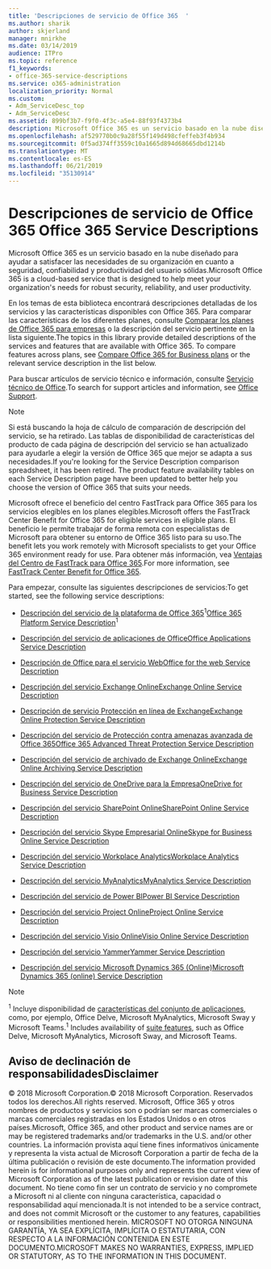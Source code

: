 ```yaml
---
title: 'Descripciones de servicio de Office 365  '
ms.author: sharik
author: skjerland
manager: mnirkhe
ms.date: 03/14/2019
audience: ITPro
ms.topic: reference
f1_keywords:
- office-365-service-descriptions
ms.service: o365-administration
localization_priority: Normal
ms.custom:
- Adm_ServiceDesc_top
- Adm_ServiceDesc
ms.assetid: 899bf3b7-f9f0-4f3c-a5e4-88f93f4373b4
description: Microsoft Office 365 es un servicio basado en la nube diseñado para ayudar a satisfacer las necesidades de su organización en cuanto a seguridad, confiabilidad y productividad del usuario sólidas.
ms.openlocfilehash: af529770b0c9a28f55f149d498cfeffeb3f4b934
ms.sourcegitcommit: 0f5ad374ff3559c10a1665d894d68665dbd1214b
ms.translationtype: MT
ms.contentlocale: es-ES
ms.lasthandoff: 06/21/2019
ms.locfileid: "35130914"
---
```

# <a name="office-365-service-descriptions"></a><span data-ttu-id="e9c4e-103">Descripciones de servicio de Office 365 </span><span class="sxs-lookup"><span data-stu-id="e9c4e-103">Office 365 Service Descriptions</span></span> 

<span data-ttu-id="e9c4e-104">Microsoft Office 365 es un servicio basado en la nube diseñado para ayudar a satisfacer las necesidades de su organización en cuanto a seguridad, confiabilidad y productividad del usuario sólidas.</span><span class="sxs-lookup"><span data-stu-id="e9c4e-104">Microsoft Office 365 is a cloud-based service that is designed to help meet your organization's needs for robust security, reliability, and user productivity.</span></span> 
  
<span data-ttu-id="e9c4e-p101">En los temas de esta biblioteca encontrará descripciones detalladas de los servicios y las características disponibles con Office 365. Para comparar las características de los diferentes planes, consulte [Comparar los planes de Office 365 para empresas](http://go.microsoft.com/fwlink/?LinkID=799177&amp;clcid=0x409) o la descripción del servicio pertinente en la lista siguiente.</span><span class="sxs-lookup"><span data-stu-id="e9c4e-p101">The topics in this library provide detailed descriptions of the services and features that are available with Office 365. To compare features across plans, see [Compare Office 365 for Business plans](http://go.microsoft.com/fwlink/?LinkID=799177&amp;clcid=0x409) or the relevant service description in the list below.</span></span> 
  
<span data-ttu-id="e9c4e-107">Para buscar artículos de servicio técnico e información, consulte [Servicio técnico de Office](https://support.office.com/).</span><span class="sxs-lookup"><span data-stu-id="e9c4e-107">To search for support articles and information, see [Office Support](https://support.office.com/).</span></span>
  
> [!NOTE]
> <span data-ttu-id="e9c4e-p102">Si está buscando la hoja de cálculo de comparación de descripción del servicio, se ha retirado. Las tablas de disponibilidad de características del producto de cada página de descripción del servicio se han actualizado para ayudarle a elegir la versión de Office 365 que mejor se adapta a sus necesidades.</span><span class="sxs-lookup"><span data-stu-id="e9c4e-p102">If you're looking for the Service Description comparison spreadsheet, it has been retired. The product feature availability tables on each Service Description page have been updated to better help you choose the version of Office 365 that suits your needs.</span></span> 
  
<span data-ttu-id="e9c4e-110">Microsoft ofrece el beneficio del centro FastTrack para Office 365 para los servicios elegibles en los planes elegibles.</span><span class="sxs-lookup"><span data-stu-id="e9c4e-110">Microsoft offers the FastTrack Center Benefit for Office 365 for eligible services in eligible plans.</span></span> <span data-ttu-id="e9c4e-111">El beneficio le permite trabajar de forma remota con especialistas de Microsoft para obtener su entorno de Office 365 listo para su uso.</span><span class="sxs-lookup"><span data-stu-id="e9c4e-111">The benefit lets you work remotely with Microsoft specialists to get your Office 365 environment ready for use.</span></span> <span data-ttu-id="e9c4e-112">Para obtener más información, vea [Ventajas del Centro de FastTrack para Office 365](https://docs.microsoft.com/fasttrack/O365-fasttrack-benefit-for-office-365).</span><span class="sxs-lookup"><span data-stu-id="e9c4e-112">For more information, see [FastTrack Center Benefit for Office 365](https://docs.microsoft.com/fasttrack/O365-fasttrack-benefit-for-office-365).</span></span>
  
<span data-ttu-id="e9c4e-113">Para empezar, consulte las siguientes descripciones de servicios:</span><span class="sxs-lookup"><span data-stu-id="e9c4e-113">To get started, see the following service descriptions:</span></span>
  
- <span data-ttu-id="e9c4e-114">[Descripción del servicio de la plataforma de Office 365](office-365-platform-service-description/office-365-platform-service-description.md)<sup>1</sup></span><span class="sxs-lookup"><span data-stu-id="e9c4e-114">[Office 365 Platform Service Description](office-365-platform-service-description/office-365-platform-service-description.md)<sup>1</sup></span></span>
    
- [<span data-ttu-id="e9c4e-115">Descripción del servicio de aplicaciones de Office</span><span class="sxs-lookup"><span data-stu-id="e9c4e-115">Office Applications Service Description</span></span>](office-applications-service-description/office-applications-service-description.md)
    
- [<span data-ttu-id="e9c4e-116">Descripción de Office para el servicio Web</span><span class="sxs-lookup"><span data-stu-id="e9c4e-116">Office for the web Service Description</span></span>](office-online-service-description/office-online-service-description.md)
    
- [<span data-ttu-id="e9c4e-117">Descripción del servicio Exchange Online</span><span class="sxs-lookup"><span data-stu-id="e9c4e-117">Exchange Online Service Description</span></span>](exchange-online-service-description/exchange-online-service-description.md)
    
- [<span data-ttu-id="e9c4e-118">Descripción de servicio Protección en línea de Exchange</span><span class="sxs-lookup"><span data-stu-id="e9c4e-118">Exchange Online Protection Service Description</span></span>](exchange-online-protection-service-description/exchange-online-protection-service-description.md)
    
- [<span data-ttu-id="e9c4e-119">Descripción del servicio de Protección contra amenazas avanzada de Office 365</span><span class="sxs-lookup"><span data-stu-id="e9c4e-119">Office 365 Advanced Threat Protection Service Description</span></span>](office-365-advanced-threat-protection-service-description.md)
    
- [<span data-ttu-id="e9c4e-120">Descripción del servicio de archivado de Exchange Online</span><span class="sxs-lookup"><span data-stu-id="e9c4e-120">Exchange Online Archiving Service Description</span></span>](exchange-online-archiving-service-description/exchange-online-archiving-service-description.md)
    
- [<span data-ttu-id="e9c4e-121">Descripción del servicio de OneDrive para la Empresa</span><span class="sxs-lookup"><span data-stu-id="e9c4e-121">OneDrive for Business Service Description</span></span>](onedrive-for-business-service-description.md)
    
- [<span data-ttu-id="e9c4e-122">Descripción del servicio SharePoint Online</span><span class="sxs-lookup"><span data-stu-id="e9c4e-122">SharePoint Online Service Description</span></span>](sharepoint-online-service-description/sharepoint-online-service-description.md)
    
- [<span data-ttu-id="e9c4e-123">Descripción del servicio Skype Empresarial Online</span><span class="sxs-lookup"><span data-stu-id="e9c4e-123">Skype for Business Online Service Description</span></span>](skype-for-business-online-service-description/skype-for-business-online-service-description.md)
    
- [<span data-ttu-id="e9c4e-124">Descripción del servicio Workplace Analytics</span><span class="sxs-lookup"><span data-stu-id="e9c4e-124">Workplace Analytics Service Description</span></span>](workplace-analytics-service-description.md)

- [<span data-ttu-id="e9c4e-125">Descripción del servicio MyAnalytics</span><span class="sxs-lookup"><span data-stu-id="e9c4e-125">MyAnalytics Service Description</span></span>](mya-service-description.md)
    
- [<span data-ttu-id="e9c4e-126">Descripción del servicio de Power BI</span><span class="sxs-lookup"><span data-stu-id="e9c4e-126">Power BI Service Description</span></span>](power-bi-service-description.md)
    
- [<span data-ttu-id="e9c4e-127">Descripción del servicio Project Online</span><span class="sxs-lookup"><span data-stu-id="e9c4e-127">Project Online Service Description</span></span>](project-online-service-description/project-online-service-description.md)
    
- [<span data-ttu-id="e9c4e-128">Descripción del servicio Visio Online</span><span class="sxs-lookup"><span data-stu-id="e9c4e-128">Visio Online Service Description</span></span>](visio-online-service-description/visio-online-service-description.md)
    
- [<span data-ttu-id="e9c4e-129">Descripción del servicio Yammer</span><span class="sxs-lookup"><span data-stu-id="e9c4e-129">Yammer Service Description</span></span>](yammer-service-description/yammer-service-description.md)
    
- [<span data-ttu-id="e9c4e-130">Descripción del servicio Microsoft Dynamics 365 (Online)</span><span class="sxs-lookup"><span data-stu-id="e9c4e-130">Microsoft Dynamics 365 (online) Service Description</span></span>](microsoft-dynamics-365-online-service-description.md)
    
> [!NOTE]
> <span data-ttu-id="e9c4e-131"><sup>1</sup> Incluye disponibilidad de [características del conjunto de aplicaciones](https://technet.microsoft.com/EN-US/library/office-365-suite-features.aspx), como, por ejemplo, Office Delve, Microsoft MyAnalytics, Microsoft Sway y Microsoft Teams.</span><span class="sxs-lookup"><span data-stu-id="e9c4e-131"><sup>1</sup> Includes availability of [suite features](https://technet.microsoft.com/EN-US/library/office-365-suite-features.aspx), such as Office Delve, Microsoft MyAnalytics, Microsoft Sway, and Microsoft Teams.</span></span> 
  
## <a name="disclaimer"></a><span data-ttu-id="e9c4e-132">Aviso de declinación de responsabilidades</span><span class="sxs-lookup"><span data-stu-id="e9c4e-132">Disclaimer</span></span>

<span data-ttu-id="e9c4e-133">© 2018 Microsoft Corporation.</span><span class="sxs-lookup"><span data-stu-id="e9c4e-133">© 2018 Microsoft Corporation.</span></span> <span data-ttu-id="e9c4e-134">Reservados todos los derechos.</span><span class="sxs-lookup"><span data-stu-id="e9c4e-134">All rights reserved.</span></span> <span data-ttu-id="e9c4e-135">Microsoft, Office 365 y otros nombres de productos y servicios son o podrían ser marcas comerciales o marcas comerciales registradas en los Estados Unidos o en otros países.</span><span class="sxs-lookup"><span data-stu-id="e9c4e-135">Microsoft, Office 365, and other product and service names are or may be registered trademarks and/or trademarks in the U.S. and/or other countries.</span></span> <span data-ttu-id="e9c4e-136">La información provista aquí tiene fines informativos únicamente y representa la vista actual de Microsoft Corporation a partir de fecha de la última publicación o revisión de este documento.</span><span class="sxs-lookup"><span data-stu-id="e9c4e-136">The information provided herein is for informational purposes only and represents the current view of Microsoft Corporation as of the latest publication or revision date of this document.</span></span> <span data-ttu-id="e9c4e-137">No tiene como fin ser un contrato de servicio y no compromete a Microsoft ni al cliente con ninguna característica, capacidad o responsabilidad aquí mencionada.</span><span class="sxs-lookup"><span data-stu-id="e9c4e-137">It is not intended to be a service contract, and does not commit Microsoft or the customer to any features, capabilities or responsibilities mentioned herein.</span></span> <span data-ttu-id="e9c4e-138">MICROSOFT NO OTORGA NINGUNA GARANTÍA, YA SEA EXPLÍCITA, IMPLÍCITA O ESTATUTARIA, CON RESPECTO A LA INFORMACIÓN CONTENIDA EN ESTE DOCUMENTO.</span><span class="sxs-lookup"><span data-stu-id="e9c4e-138">MICROSOFT MAKES NO WARRANTIES, EXPRESS, IMPLIED OR STATUTORY, AS TO THE INFORMATION IN THIS DOCUMENT.</span></span> 
  
